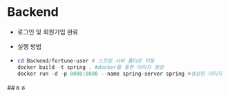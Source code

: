 # Backend
- 로그인 및 회원가입 완료

- 실행 방법
- ```powershell
  cd Backend/fortune-user # 스프링 서버 폴더로 이동
  docker build -t spring . #docker를 통한 이미지 생성
  docker run -d -p 8080:8080 --name spring-server spring #생성된 이미지 기반으로 도커 컨테이너 실행
  ```
##ㅎㅎ
